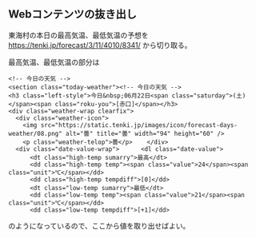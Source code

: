 ## Webコンテンツの抜き出し

東海村の本日の最高気温、最低気温の予想を
https://tenki.jp/forecast/3/11/4010/8341/
から切り取る。

最高気温、最低気温の部分は

    <!-- 今日の天気 -->
    <section class="today-weather"><!-- 今日の天気 -->
    <h3 class="left-style">今日&nbsp;06月22日<span class="saturday">(土)</span><span class="roku-you">[赤口]</span></h3>
    <div class="weather-wrap clearfix">
      <div class="weather-icon">
        <img src="https://static.tenki.jp/images/icon/forecast-days-weather/08.png" alt="曇" title="曇" width="94" height="60" />
        <p class="weather-telop">曇</p>    </div>
      <div class="date-value-wrap">      <dl class="date-value">
          <dt class="high-temp sumarry">最高</dt>
          <dd class="high-temp temp"><span class="value">24</span><span class="unit">℃</span></dd>
          <dd class="high-temp tempdiff">[0]</dd>
          <dt class="low-temp sumarry">最低</dt>
          <dd class="low-temp temp"><span class="value">21</span><span class="unit">℃</span></dd>
          <dd class="low-temp tempdiff">[+1]</dd>

のようになっているので、ここから値を取り出せばよい。



